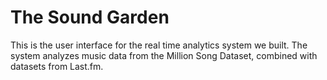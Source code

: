 The Sound Garden
================
This is the user interface for the real time analytics system we built. The system analyzes music data from the Million Song Dataset, combined with datasets from Last.fm.
